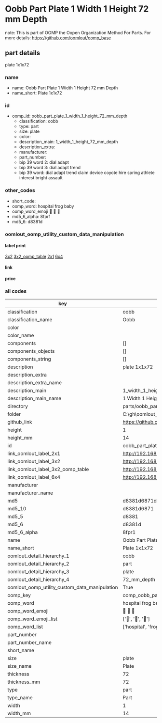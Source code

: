 # Oobb Part Plate 1 Width 1 Height 72 mm Depth  

note: This is part of OOMP the Oopen Organization Method For Parts. For more details: https://github.com/oomlout/oomp_base

##  part details
  



plate 1x1x72



### name
* name: Oobb Part Plate 1 Width 1 Height 72 mm Depth
* name_short: Plate 1x1x72 
### id
* oomp_id: oobb_part_plate_1_width_1_height_72_mm_depth
  * classification: oobb
  * type: part
  * size: plate
  * color: 
  * description_main: 1_width_1_height_72_mm_depth
  * description_extra: 
  * manufacturer: 
  * part_number: 
  * bip 39 word 2: dial adapt
  * bip 39 word 3: dial adapt trend
  * bip 39 word: dial adapt trend claim device coyote hire spring athlete interest bright assault

### other_codes
* short_code: 
* oomp_word: hospital frog baby
* oomp_word_emoji :hospital: :frog: :baby:
* md5_6_alpha: 8fpr1
* md5_6: d8381d






### oomlout_oomp_utility_custom_data_manipulation
#### label print
[3x2](http://192.168.1.245:1112/?label=oomp%208fpr1)
[3x2_oomp_table](http://192.168.1.108:1112/?label=oomp%208fpr1)
[2x1](http://192.168.1.242:1112/?label=oomp%208fpr1)
[6x4](http://192.168.1.55:1112/?label=oomp%208fpr1)    

#### link

                              

#### price







### all codes 
| key | value |  
| --- | --- |  
| classification | oobb |  
| classification_name | Oobb |  
| color |  |  
| color_name |  |  
| components | [] |  
| components_objects | [] |  
| components_string | [] |  
| description | plate 1x1x72 |  
| description_extra |  |  
| description_extra_name |  |  
| description_main | 1_width_1_height_72_mm_depth |  
| description_main_name | 1 Width 1 Height 72 mm Depth |  
| directory | parts/oobb_part_plate_1_width_1_height_72_mm_depth |  
| folder | C:\gh\oomlout_oobb_version_4_generated_parts\things\oobb_part_plate_1_width_1_height_72_mm_depth |  
| github_link | https://github.com/oomlout/oomlout_oomp_part_src/tree/main/parts/oobb_part_plate_1_width_1_height_72_mm_depth |  
| height | 1 |  
| height_mm | 14 |  
| id | oobb_part_plate_1_width_1_height_72_mm_depth |  
| link_oomlout_label_2x1 | http://192.168.1.242:1112/?label=oomp%208fpr1 |  
| link_oomlout_label_3x2 | http://192.168.1.245:1112/?label=oomp%208fpr1 |  
| link_oomlout_label_3x2_oomp_table | http://192.168.1.108:1112/?label=oomp%208fpr1 |  
| link_oomlout_label_6x4 | http://192.168.1.55:1112/?label=oomp%208fpr1 |  
| manufacturer |  |  
| manufacturer_name |  |  
| md5 | d8381d6871d32d80c69e529bd000c1e8 |  
| md5_10 | d8381d6871 |  
| md5_5 | d8381 |  
| md5_6 | d8381d |  
| md5_6_alpha | 8fpr1 |  
| name | Oobb Part Plate 1 Width 1 Height 72 mm Depth |  
| name_short | Plate 1x1x72  |  
| oomlout_detail_hierarchy_1 | oobb |  
| oomlout_detail_hierarchy_2 | part |  
| oomlout_detail_hierarchy_3 | plate |  
| oomlout_detail_hierarchy_4 | 72_mm_depth |  
| oomlout_oomp_utility_custom_data_manipulation | True |  
| oomp_key | oomp_oobb_part_plate_1_width_1_height_72_mm_depth |  
| oomp_word | hospital frog baby |  
| oomp_word_emoji | :hospital: :frog: :baby: |  
| oomp_word_emoji_list | [':hospital:', ':frog:', ':baby:'] |  
| oomp_word_list | ['hospital', 'frog', 'baby'] |  
| part_number |  |  
| part_number_name |  |  
| short_name |  |  
| size | plate |  
| size_name | Plate |  
| thickness | 72 |  
| thickness_mm | 72 |  
| type | part |  
| type_name | Part |  
| width | 1 |  
| width_mm | 14 |  
